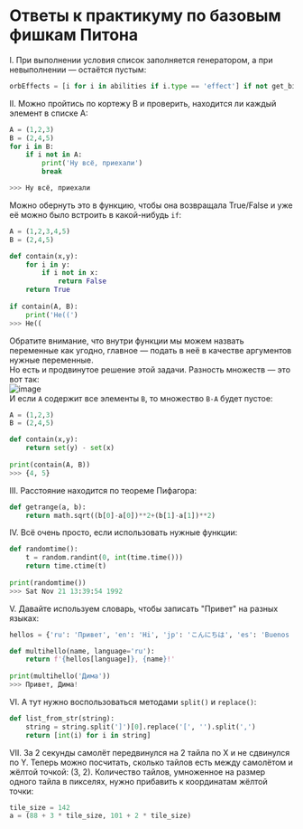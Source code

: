 # Ответы к практикуму по базовым фишкам Питона
I. При выполнении условия список заполняется генератором, а при невыполнении — остаётся пустым:
```py
orbEffects = [i for i in abilities if i.type == 'effect'] if not get_bit(status, 4) else []
```
II. Можно пройтись по кортежу B и проверить, находится ли каждый элемент в списке A:
```py
A = (1,2,3)
B = (2,4,5)
for i in B:
    if i not in A:
        print('Ну всё, приехали')
        break

>>> Ну всё, приехали
```
Можно обернуть это в функцию, чтобы она возвращала True/False и уже её можно было встроить в какой-нибудь `if`:
```py
A = (1,2,3,4,5)
B = (2,4,5)

def contain(x,y):
    for i in y:
        if i not in x:
            return False
    return True
    
if contain(A, B):
    print('Не((')
>>> Не((
```
Обратите внимание, что внутри функции мы можем назвать переменные как угодно, главное — подать в неё в качестве аргументов нужные переменные.  
Но есть и продвинутое решение этой задачи. Разность множеств — это вот так:  
![image](https://user-images.githubusercontent.com/56085790/139842483-7bf0cbe1-bf27-4c73-9395-08f5a68bc85e.png)  
И если `A` содержит все элементы `B`, то множество `B-A` будет пустое:  
```py
A = (1,2,3)
B = (2,4,5)

def contain(x,y):
    return set(y) - set(x)
    
print(contain(A, B))
>>> {4, 5}
```  
  
III. Расстояние находится по теореме Пифагора:
```py
def getrange(a, b):
    return math.sqrt((b[0]-a[0])**2+(b[1]-a[1])**2)
```
IV. Всё очень просто, если использовать нужные функции:
```py
def randomtime():
    t = random.randint(0, int(time.time()))
    return time.ctime(t)
    
print(randomtime())
>>> Sat Nov 21 13:39:54 1992
```
  
V. Давайте используем словарь, чтобы записать "Привет" на разных языках:
```py
hellos = {'ru': 'Привет', 'en': 'Hi', 'jp': 'こんにちは', 'es': 'Buenos dias'}

def multihello(name, language='ru'):
    return f'{hellos[language]}, {name}!'
    
print(multihello('Дима'))
>>> Привет, Дима!
```
VI. А тут нужно воспользоваться методами `split()` и `replace()`:
```py
def list_from_str(string):
    string = string.split(']')[0].replace('[', '').split(',')
    return [int(i) for i in string]
```
VII. За 2 секунды самолёт передвинулся на 2 тайла по Х и не сдвинулся по Y. Теперь можно посчитать, сколько тайлов есть между самолётом и жёлтой точкой: (3, 2). Количество тайлов, умноженное на размер одного тайла в пикселях, нужно прибавить к координатам жёлтой точки:
```py
tile_size = 142
a = (88 + 3 * tile_size, 101 + 2 * tile_size)
```
